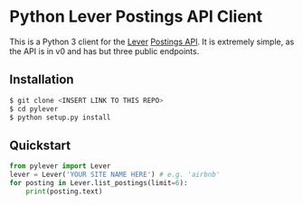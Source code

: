 # Python Lever Postings API Client

This is a Python 3 client for the [Lever](https://lever.co) [Postings API](https://github.com/lever/postings-api/blob/master/README.md). 
It is extremely simple, as the API is in v0 and has but three public endpoints. 

## Installation
```bash
$ git clone <INSERT LINK TO THIS REPO>
$ cd pylever
$ python setup.py install
```

## Quickstart
```python
from pylever import Lever
lever = Lever('YOUR SITE NAME HERE') # e.g. 'airbnb'
for posting in Lever.list_postings(limit=6):
    print(posting.text)
```
